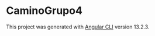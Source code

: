 # CaminoGrupo4

This project was generated with [Angular CLI](https://github.com/angular/angular-cli) version 13.2.3.

